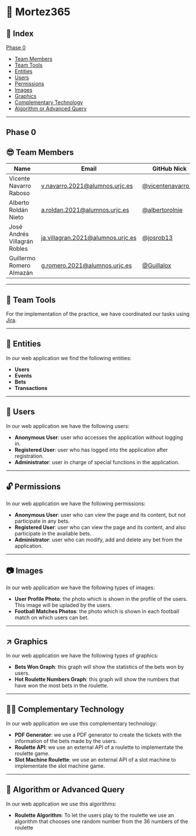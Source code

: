 # 🔞​ Mortez365

## 📖 Index
[Phase 0](#phase-0)
   - [Team Members](#-team-members)
   - [Team Tools](#-team-tools)
   - [Entities](#-entities)
   - [Users](#-users)
   - [Permissions](#-permissions)
   - [Images](#-images)
   - [Graphics](#%EF%B8%8F-graphics)
   - [Complementary Technology](#-complementary-technology)
   - [Algorithm or Advanced Query](#-algorithm-or-advanced-query) <br>
---

## Phase 0

##  😎 Team Members
| Name                        | Email                             | GitHub Nick       |
| ---------                     | ----                               | ---------         |
| Vicente Navarro Raboso        | v.navarro.2021@alumnos.urjc.es     | [@vicentenavarro13](https://github.com/vicentenavarro13)  |
| Alberto Roldán Nieto          | a.roldan.2021@alumnos.urjc.es      | [@albertorolnie](https://github.com/albertorolnie)     |
| José Andrés Villagrán Robles  | ja.villagran.2021@alumnos.urjc.es  | [@josrob13](https://github.com/josrob13)          |
| Guillermo Romero Almazán      | g.romero.2021@alumnos.urjc.es      | [@Guillalox](https://github.com/guillalox)         |

___

## 🧰 Team Tools
For the implementation of the practice, we have coordinated our tasks using [Jira](https://daw-equipo10-23-24.atlassian.net/jira/software/projects/DAW10/boards/1).

___

## 🎰 Entities
In our web application we find the following entities:
  - **Users**
  - **Events**
  - **Bets**
  - **Transactions**

___

## 👱 Users
In our web application we have the following users:
  - **Anonymous User**: user who accesses the application without logging in.
  - **Registered User**: user who has logged into the application after registration.
  - **Administrator**: user in charge of special functions in the application.

___

## 🔓 Permissions
In our web application we have the following permissions:
  - **Anonymous User**: user who can view the page and its content, but not participate in any bets.
  - **Registered User**: user who can view the page and its content, and also participate in the available bets.
  - **Administrator**: user who can modify, add and delete any bet from the application.


___

## 📷 Images
In our web application we have the following types of images:
   - **User Profile Photo**: the photo which is shown in the profile of the users. This image will be upladed by the users.
   - **Football Matches Photos**: the photo which is shown in each football match on which users can bet.




___

## ↗️ Graphics
In our web application we have the following types of graphics:
   - **Bets Won Graph**: this graph will show the statistics of the bets won by users.
   - **Hot Roulette Numbers Graph**: this graph will show the numbers that have won the most bets in the roulette. 



___

## 👨‍💻 Complementary Technology
In our web application we use this complementary technology:
   - **PDF Generator**: we use a PDF generator to create the tickets with the information of the bets made by the users.
   - **Roulette API**: we use an external API of a roulette to implementate the roulette game.
   - **Slot Machine Roulette**: we use an external API of a slot machine to implementate the slot machine game.


___


## 🤖 Algorithm or Advanced Query
In our web application we use this algorithms:
   - **Roulette Algorithm**: To let the users play to the roulette we use an algorithm that chooses one random number from the 36           numbers of the roulette
